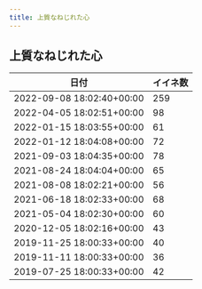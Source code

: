 ```yaml
---
title: 上質なねじれた心
---
```

## 上質なねじれた心

|日付|イイネ数|
|-|-|
|2022-09-08 18:02:40+00:00|259|
|2022-04-05 18:02:51+00:00|98|
|2022-01-15 18:03:55+00:00|61|
|2022-01-12 18:04:08+00:00|72|
|2021-09-03 18:04:35+00:00|78|
|2021-08-24 18:04:04+00:00|65|
|2021-08-08 18:02:21+00:00|56|
|2021-06-18 18:02:33+00:00|68|
|2021-05-04 18:02:30+00:00|60|
|2020-12-05 18:02:16+00:00|43|
|2019-11-25 18:00:33+00:00|40|
|2019-11-11 18:00:33+00:00|36|
|2019-07-25 18:00:33+00:00|42|
